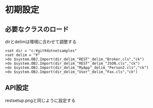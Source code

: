 # 初期設定

## 必要なクラスのロード

dirとdelimは環境に合わせて調整する

```
>set dir = "c:¥git¥dotnetsamples"
>set delim = "¥"
>do $system.OBJ.Import(dir_delim_"REST"_delim_"Broker.cls","ck")
>do $system.OBJ.Import(dir_delim_"REST"_delim_"JSON.cls","ck")
>do $system.OBJ.Import(dir_delim_"MyApp"_delim_"Person2.cls","ck")
>do $system.OBJ.Import(dir_delim_"User"_delim_"Fax.cls","ck")
```

## API設定

restsetup.pngと同じように設定する
